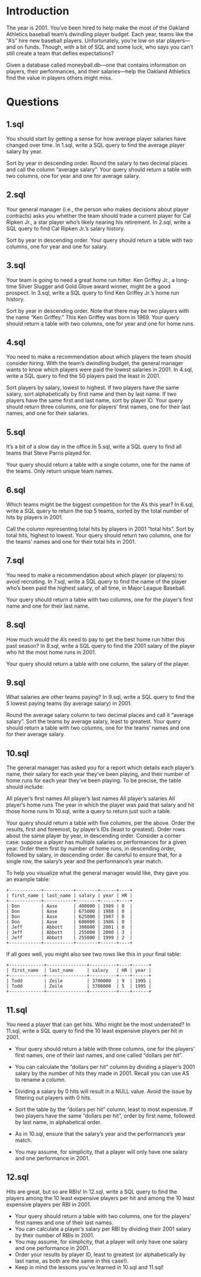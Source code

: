 # Introduction

The year is 2001. You’ve been hired to help make the most of the Oakland Athletics baseball team’s dwindling player budget. Each year, teams like the “A’s” hire new baseball players. Unfortunately, you’re low on star players—and on funds. Though, with a bit of SQL and some luck, who says you can’t still create a team that defies expectations?

Given a database called moneyball.db—one that contains information on players, their performances, and their salaries—help the Oakland Athletics find the value in players others might miss.

# Questions

## 1.sql
You should start by getting a sense for how average player salaries have changed over time. In 1.sql, write a SQL query to find the average player salary by year.

Sort by year in descending order.
Round the salary to two decimal places and call the column “average salary”.
Your query should return a table with two columns, one for year and one for average salary.

## 2.sql
Your general manager (i.e., the person who makes decisions about player contracts) asks you whether the team should trade a current player for Cal Ripken Jr., a star player who’s likely nearing his retirement. In 2.sql, write a SQL query to find Cal Ripken Jr.’s salary history.

Sort by year in descending order.
Your query should return a table with two columns, one for year and one for salary.

## 3.sql
Your team is going to need a great home run hitter. Ken Griffey Jr., a long-time Silver Slugger and Gold Glove award winner, might be a good prospect. In 3.sql, write a SQL query to find Ken Griffey Jr.’s home run history.

Sort by year in descending order.
Note that there may be two players with the name “Ken Griffey.” This Ken Griffey was born in 1969.
Your query should return a table with two columns, one for year and one for home runs.

## 4.sql
You need to make a recommendation about which players the team should consider hiring. With the team’s dwindling budget, the general manager wants to know which players were paid the lowest salaries in 2001. In 4.sql, write a SQL query to find the 50 players paid the least in 2001.

Sort players by salary, lowest to highest.
If two players have the same salary, sort alphabetically by first name and then by last name.
If two players have the same first and last name, sort by player ID.
Your query should return three columns, one for players’ first names, one for their last names, and one for their salaries.

## 5.sql
It’s a bit of a slow day in the office.In 5.sql, write a SQL query to find all teams that Steve Parris played for.

Your query should return a table with a single column, one for the name of the teams.  Only return unique team names.

## 6.sql
Which teams might be the biggest competition for the A’s this year? In 6.sql, write a SQL query to return the top 5 teams, sorted by the total number of hits by players in 2001.

Call the column representing total hits by players in 2001 “total hits”.
Sort by total hits, highest to lowest.
Your query should return two columns, one for the teams’ names and one for their total hits in 2001.

## 7.sql
You need to make a recommendation about which player (or players) to avoid recruiting. In 7.sql, write a SQL query to find the name of the player who’s been paid the highest salary, of all time, in Major League Baseball.

Your query should return a table with two columns, one for the player’s first name and one for their last name.

## 8.sql
How much would the A’s need to pay to get the best home run hitter this past season? In 8.sql, write a SQL query to find the 2001 salary of the player who hit the most home runs in 2001.

Your query should return a table with one column, the salary of the player.

## 9.sql
What salaries are other teams paying? In 9.sql, write a SQL query to find the 5 lowest paying teams (by average salary) in 2001.

Round the average salary column to two decimal places and call it “average salary”.
Sort the teams by average salary, least to greatest.
Your query should return a table with two columns, one for the teams’ names and one for their average salary.

## 10.sql
The general manager has asked you for a report which details each player’s name, their salary for each year they’ve been playing, and their number of home runs for each year they’ve been playing. To be precise, the table should include:

All player’s first names
All player’s last names
All player’s salaries
All player’s home runs
The year in which the player was paid that salary and hit those home runs
In 10.sql, write a query to return just such a table.

Your query should return a table with five columns, per the above.
Order the results, first and foremost, by player’s IDs (least to greatest).
Order rows about the same player by year, in descending order.
Consider a corner case: suppose a player has multiple salaries or performances for a given year. Order them first by number of home runs, in descending order, followed by salary, in descending order.
Be careful to ensure that, for a single row, the salary’s year and the performance’s year match.

To help you visualize what the general manager would like, they gave you an example table:

```
+------------+-----------+--------+------+----+
| first_name | last_name | salary | year | HR |
+------------+-----------+--------+------+----+
| Don        | Aase      | 400000 | 1989 | 0  |
| Don        | Aase      | 675000 | 1988 | 0  |
| Don        | Aase      | 625000 | 1987 | 0  |
| Don        | Aase      | 600000 | 1986 | 0  |
| Jeff       | Abbott    | 300000 | 2001 | 0  |
| Jeff       | Abbott    | 255000 | 2000 | 3  |
| Jeff       | Abbott    | 255000 | 1999 | 2  |
+------------+-----------+--------+------+----+
```

If all goes well, you might also see two rows like this in your final table:

```
+-------------+---------------+----------+----+------+
| first_name  | last_name     | salary   | HR | year |
+-------------+---------------+----------+----+------+
| Todd        | Zeile         | 3700000  | 9  | 1995 |
| Todd        | Zeile         | 3700000  | 5  | 1995 |
+-------------+---------------+----------+----+------+
```

## 11.sql
You need a player that can get hits. Who might be the most underrated? In 11.sql, write a SQL query to find the 10 least expensive players per hit in 2001.

  - Your query should return a table with three columns, one for the players’ first names, one of their last names, and one called “dollars per hit”.

  - You can calculate the “dollars per hit” column by dividing a player’s 2001 salary by the number of hits they made in 2001. Recall you can use AS to rename a column.

  - Dividing a salary by 0 hits will result in a NULL value. Avoid the issue by filtering out players with 0 hits.

  - Sort the table by the “dollars per hit” column, least to most expensive. If two players have the same “dollars per hit”, order by first name, followed by last name, in alphabetical order.

  - As in 10.sql, ensure that the salary’s year and the performance’s year match.

  - You may assume, for simplicity, that a player will only have one salary and one performance in 2001.

## 12.sql
Hits are great, but so are RBIs! In 12.sql, write a SQL query to find the players among the 10 least expensive players per hit and among the 10 least expensive players per RBI in 2001.

  - Your query should return a table with two columns, one for the players’ first names and one of their last names.
  - You can calculate a player’s salary per RBI by dividing their 2001 salary by their number of RBIs in 2001.
  - You may assume, for simplicity, that a player will only have one salary and one performance in 2001.
  - Order your results by player ID, least to greatest (or alphabetically by last name, as both are the same in this case!).
  - Keep in mind the lessons you’ve learned in 10.sql and 11.sql!